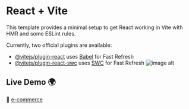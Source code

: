 # React + Vite

This template provides a minimal setup to get React working in Vite with HMR and some ESLint rules.

Currently, two official plugins are available:

- [@vitejs/plugin-react](https://github.com/vitejs/vite-plugin-react/blob/main/packages/plugin-react/README.md) uses [Babel](https://babeljs.io/) for Fast Refresh
- [@vitejs/plugin-react-swc](https://github.com/vitejs/vite-plugin-react-swc) uses [SWC](https://swc.rs/) for Fast Refresh
![image alt](https://github.com/eangmengkong/ecommerceStore/blob/ca7e147daacacc50ca475e7962af7f1bf4bdbc3e/ecommerceStoreScreenshot.jpg)

## Live Demo 🌍  
🔗 [e-commerce](https://e-commerce-14nm69ap9-eangmengkongs-projects.vercel.app/)
